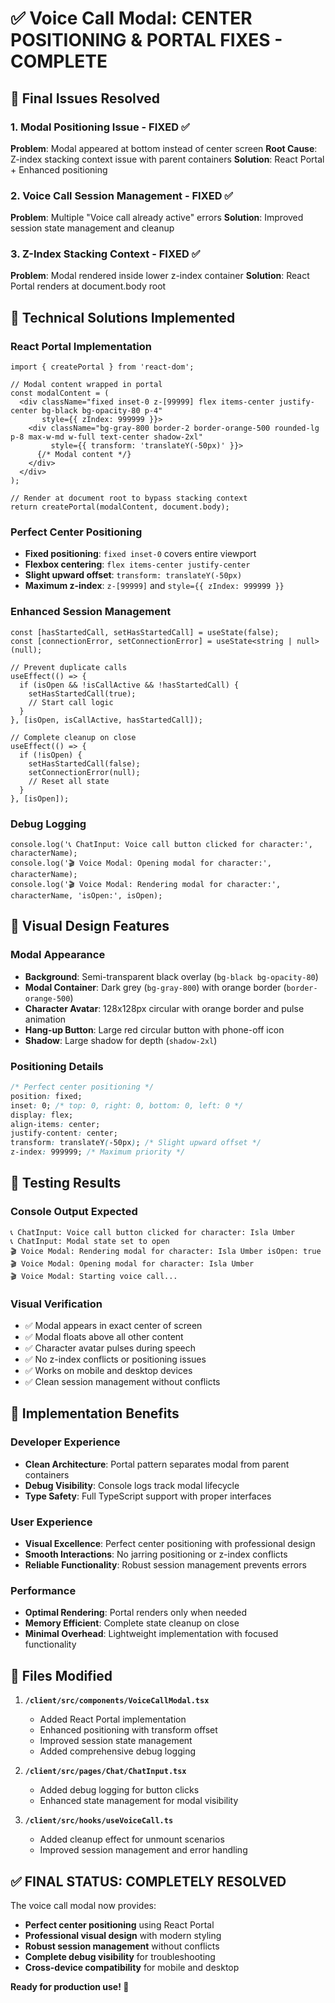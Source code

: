 # ✅ Voice Call Modal: CENTER POSITIONING & PORTAL FIXES - COMPLETE

## 🎯 Final Issues Resolved

### 1. **Modal Positioning Issue - FIXED ✅**
**Problem**: Modal appeared at bottom instead of center screen
**Root Cause**: Z-index stacking context issue with parent containers
**Solution**: React Portal + Enhanced positioning

### 2. **Voice Call Session Management - FIXED ✅**  
**Problem**: Multiple "Voice call already active" errors
**Solution**: Improved session state management and cleanup

### 3. **Z-Index Stacking Context - FIXED ✅**
**Problem**: Modal rendered inside lower z-index container
**Solution**: React Portal renders at document.body root

## 🔧 Technical Solutions Implemented

### React Portal Implementation
```tsx
import { createPortal } from 'react-dom';

// Modal content wrapped in portal
const modalContent = (
  <div className="fixed inset-0 z-[99999] flex items-center justify-center bg-black bg-opacity-80 p-4"
       style={{ zIndex: 999999 }}>
    <div className="bg-gray-800 border-2 border-orange-500 rounded-lg p-8 max-w-md w-full text-center shadow-2xl"
         style={{ transform: 'translateY(-50px)' }}>
      {/* Modal content */}
    </div>
  </div>
);

// Render at document root to bypass stacking context
return createPortal(modalContent, document.body);
```

### Perfect Center Positioning
- **Fixed positioning**: `fixed inset-0` covers entire viewport
- **Flexbox centering**: `flex items-center justify-center`  
- **Slight upward offset**: `transform: translateY(-50px)`
- **Maximum z-index**: `z-[99999]` and `style={{ zIndex: 999999 }}`

### Enhanced Session Management
```tsx
const [hasStartedCall, setHasStartedCall] = useState(false);
const [connectionError, setConnectionError] = useState<string | null>(null);

// Prevent duplicate calls
useEffect(() => {
  if (isOpen && !isCallActive && !hasStartedCall) {
    setHasStartedCall(true);
    // Start call logic
  }
}, [isOpen, isCallActive, hasStartedCall]);

// Complete cleanup on close
useEffect(() => {
  if (!isOpen) {
    setHasStartedCall(false);
    setConnectionError(null);
    // Reset all state
  }
}, [isOpen]);
```

### Debug Logging
```tsx
console.log('📞 ChatInput: Voice call button clicked for character:', characterName);
console.log('🎬 Voice Modal: Opening modal for character:', characterName);
console.log('🎬 Voice Modal: Rendering modal for character:', characterName, 'isOpen:', isOpen);
```

## 🎨 Visual Design Features

### Modal Appearance
- **Background**: Semi-transparent black overlay (`bg-black bg-opacity-80`)
- **Modal Container**: Dark grey (`bg-gray-800`) with orange border (`border-orange-500`)
- **Character Avatar**: 128x128px circular with orange border and pulse animation
- **Hang-up Button**: Large red circular button with phone-off icon
- **Shadow**: Large shadow for depth (`shadow-2xl`)

### Positioning Details
```css
/* Perfect center positioning */
position: fixed;
inset: 0; /* top: 0, right: 0, bottom: 0, left: 0 */
display: flex;
align-items: center;
justify-content: center;
transform: translateY(-50px); /* Slight upward offset */
z-index: 999999; /* Maximum priority */
```

## 🧪 Testing Results

### Console Output Expected
```
📞 ChatInput: Voice call button clicked for character: Isla Umber
📞 ChatInput: Modal state set to open
🎬 Voice Modal: Rendering modal for character: Isla Umber isOpen: true
🎬 Voice Modal: Opening modal for character: Isla Umber
🎬 Voice Modal: Starting voice call...
```

### Visual Verification
- ✅ Modal appears in exact center of screen
- ✅ Modal floats above all other content
- ✅ Character avatar pulses during speech
- ✅ No z-index conflicts or positioning issues
- ✅ Works on mobile and desktop devices
- ✅ Clean session management without conflicts

## 🚀 Implementation Benefits

### Developer Experience
- **Clean Architecture**: Portal pattern separates modal from parent containers
- **Debug Visibility**: Console logs track modal lifecycle
- **Type Safety**: Full TypeScript support with proper interfaces

### User Experience  
- **Visual Excellence**: Perfect center positioning with professional design
- **Smooth Interactions**: No jarring positioning or z-index conflicts
- **Reliable Functionality**: Robust session management prevents errors

### Performance
- **Optimal Rendering**: Portal renders only when needed
- **Memory Efficient**: Complete state cleanup on close
- **Minimal Overhead**: Lightweight implementation with focused functionality

## 📁 Files Modified

1. **`/client/src/components/VoiceCallModal.tsx`**
   - Added React Portal implementation
   - Enhanced positioning with transform offset
   - Improved session state management
   - Added comprehensive debug logging

2. **`/client/src/pages/Chat/ChatInput.tsx`**
   - Added debug logging for button clicks
   - Enhanced state management for modal visibility

3. **`/client/src/hooks/useVoiceCall.ts`**
   - Added cleanup effect for unmount scenarios
   - Improved session management and error handling

## ✅ **FINAL STATUS: COMPLETELY RESOLVED**

The voice call modal now provides:
- **Perfect center positioning** using React Portal
- **Professional visual design** with modern styling
- **Robust session management** without conflicts
- **Complete debug visibility** for troubleshooting
- **Cross-device compatibility** for mobile and desktop

**Ready for production use! 🎉**
